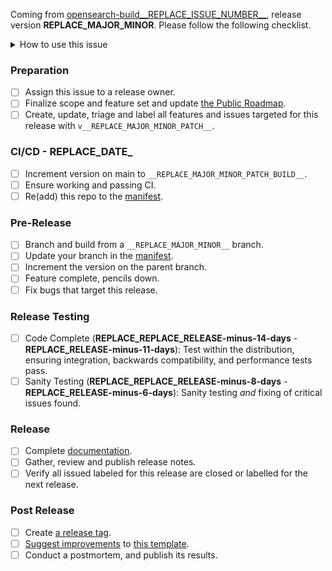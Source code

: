 Coming from [opensearch-build__REPLACE_ISSUE_NUMBER__](https://github.com/opensearch-project/opensearch-build/issues/__REPLACE_ISSUE_NUMBER__), release version __REPLACE_MAJOR_MINOR__. Please follow the following checklist.

<details><summary>How to use this issue</summary>
<p>

## This Component Release Issue

This issue captures the state of the OpenSearch release for this component, its assignee is responsible for driving the release. Please contact them or @mention them on this issue for help.  Any release related work can be linked to this issue or added as comments to create visiblity into the release status.

## The Overall Release Issue

Linked at the top of this issue, the overall release issue captures the state of the entire OpenSearch release including references to this issue, the release owner which is the assignee is responsible for communicate the release status broadly.  Please contact them or @mention them on that issue for help.

## Release Steps

There are several steps to the release process, these steps are completed as the whole release and components that are behind present risk to the release.  The component owner completes the tasks in this issue which are monitored by the overall release owner to make sure all components are moving along as expected.

Steps have completion dates for coordinating efforts between the components of a release; components can start as soon as they are ready far in advance of a future release.  The most current set of dates is on the overall release issue linked at the top of this issue.

</p>
</details>

### Preparation

- [ ] Assign this issue to a release owner.
- [ ] Finalize scope and feature set and update [the Public Roadmap](https://github.com/orgs/opensearch-project/projects/1).
- [ ] Create, update, triage and label all features and issues targeted for this release with `v__REPLACE_MAJOR_MINOR_PATCH__`.

### CI/CD - __REPLACE_DATE___

- [ ] Increment version on main to `__REPLACE_MAJOR_MINOR_PATCH_BUILD__`.
- [ ] Ensure working and passing CI.
- [ ] Re(add) this repo to the [manifest](https://github.com/opensearch-project/opensearch-build/blob/main/manifests/__REPLACE_MAJOR_MINOR_PATCH__).

### Pre-Release

- [ ] Branch and build from a `__REPLACE_MAJOR_MINOR__` branch.
- [ ] Update your branch in the [manifest](https://github.com/opensearch-project/opensearch-build/blob/main/manifests/__REPLACE_MAJOR_MINOR_PATCH__).
- [ ] Increment the version on the parent branch.
- [ ] Feature complete, pencils down.
- [ ] Fix bugs that target this release.

### Release Testing

- [ ] Code Complete (__REPLACE_REPLACE_RELEASE-minus-14-days__ - __REPLACE_RELEASE-minus-11-days__): Test within the distribution, ensuring integration, backwards compatibility, and performance tests pass.
- [ ] Sanity Testing (__REPLACE_REPLACE_RELEASE-minus-8-days__ - __REPLACE_RELEASE-minus-6-days__): Sanity testing *and* fixing of critical issues found.

### Release

- [ ] Complete [documentation](https://github.com/opensearch-project/documentation-website).
- [ ] Gather, review and publish release notes.
- [ ] Verify all issued labeled for this release are closed or labelled for the next release.

### Post Release

- [ ] Create [a release tag](https://github.com/opensearch-project/.github/blob/main/RELEASING.md#tagging).
- [ ] [Suggest improvements](https://github.com/opensearch-project/opensearch-build/issues/new) to [this template](https://github.com/opensearch-project/opensearch-build/meta/templates/releases/release_template.md).
- [ ] Conduct a postmortem, and publish its results.

